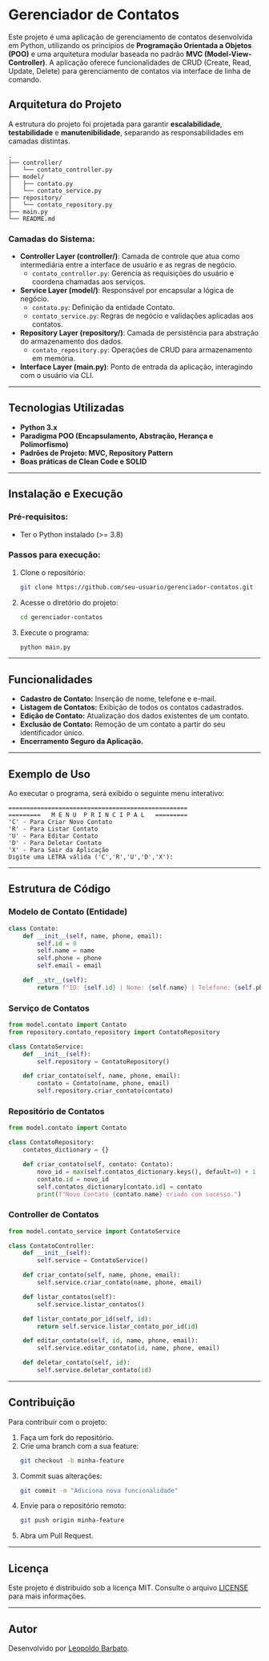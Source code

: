 # Gerenciador de Contatos

Este projeto é uma aplicação de gerenciamento de contatos desenvolvida em Python, utilizando os princípios de **Programação Orientada a Objetos (POO)** e uma arquitetura modular baseada no padrão **MVC (Model-View-Controller)**. A aplicação oferece funcionalidades de CRUD (Create, Read, Update, Delete) para gerenciamento de contatos via interface de linha de comando.

## Arquitetura do Projeto

A estrutura do projeto foi projetada para garantir **escalabilidade**, **testabilidade** e **manutenibilidade**, separando as responsabilidades em camadas distintas.

```
.
├── controller/
│   └── contato_controller.py
├── model/
│   ├── contato.py
│   └── contato_service.py
├── repository/
│   └── contato_repository.py
├── main.py
└── README.md
```

### Camadas do Sistema:

- **Controller Layer (controller/)**: Camada de controle que atua como intermediária entre a interface de usuário e as regras de negócio.
  - `contato_controller.py`: Gerencia as requisições do usuário e coordena chamadas aos serviços.
- **Service Layer (model/)**: Responsável por encapsular a lógica de negócio.
  - `contato.py`: Definição da entidade Contato.
  - `contato_service.py`: Regras de negócio e validações aplicadas aos contatos.
- **Repository Layer (repository/)**: Camada de persistência para abstração do armazenamento dos dados.
  - `contato_repository.py`: Operações de CRUD para armazenamento em memória.
- **Interface Layer (main.py)**: Ponto de entrada da aplicação, interagindo com o usuário via CLI.

---

## Tecnologias Utilizadas

- **Python 3.x**
- **Paradigma POO (Encapsulamento, Abstração, Herança e Polimorfismo)**
- **Padrões de Projeto: MVC, Repository Pattern**
- **Boas práticas de Clean Code e SOLID**

---

## Instalação e Execução

### Pré-requisitos:
- Ter o Python instalado (>= 3.8)

### Passos para execução:

1. Clone o repositório:
   ```bash
   git clone https://github.com/seu-usuario/gerenciador-contatos.git
   ```
2. Acesse o diretório do projeto:
   ```bash
   cd gerenciador-contatos
   ```
3. Execute o programa:
   ```bash
   python main.py
   ```

---

## Funcionalidades

- **Cadastro de Contato:** Inserção de nome, telefone e e-mail.
- **Listagem de Contatos:** Exibição de todos os contatos cadastrados.
- **Edição de Contato:** Atualização dos dados existentes de um contato.
- **Exclusão de Contato:** Remoção de um contato a partir do seu identificador único.
- **Encerramento Seguro da Aplicação.**

---

## Exemplo de Uso

Ao executar o programa, será exibido o seguinte menu interativo:

```
==================================================
=========   M E N U  P R I N C I P A L   =========
'C' - Para Criar Novo Contato
'R' - Para Listar Contato
'U' - Para Editar Contato
'D' - Para Deletar Contato
'X' - Para Sair da Aplicação
Digite uma LETRA válida ('C','R','U','D','X'):
```

---

## Estrutura de Código

### Modelo de Contato (Entidade)

```python
class Contato:
    def __init__(self, name, phone, email):
        self.id = 0
        self.name = name
        self.phone = phone
        self.email = email

    def __str__(self):
        return f"ID: {self.id} | Nome: {self.name} | Telefone: {self.phone} | Email: {self.email}"
```

### Serviço de Contatos

```python
from model.contato import Contato
from repository.contato_repository import ContatoRepository

class ContatoService:
    def __init__(self):
        self.repository = ContatoRepository()

    def criar_contato(self, name, phone, email):
        contato = Contato(name, phone, email)
        self.repository.criar_contato(contato)
```

### Repositório de Contatos

```python
from model.contato import Contato

class ContatoRepository:
    contatos_dictionary = {}

    def criar_contato(self, contato: Contato):
        novo_id = max(self.contatos_dictionary.keys(), default=0) + 1
        contato.id = novo_id
        self.contatos_dictionary[contato.id] = contato
        print(f"Novo Contato {contato.name} criado com sucesso.")
```

### Controller de Contatos

```python
from model.contato_service import ContatoService

class ContatoController:
    def __init__(self):
        self.service = ContatoService()

    def criar_contato(self, name, phone, email):
        self.service.criar_contato(name, phone, email)

    def listar_contatos(self):
        self.service.listar_contatos()

    def listar_contato_por_id(self, id):
        return self.service.listar_contato_por_id(id)

    def editar_contato(self, id, name, phone, email):
        self.service.editar_contato(id, name, phone, email)

    def deletar_contato(self, id):
        self.service.deletar_contato(id)
```

---

## Contribuição

Para contribuir com o projeto:

1. Faça um fork do repositório.
2. Crie uma branch com a sua feature:
   ```bash
   git checkout -b minha-feature
   ```
3. Commit suas alterações:
   ```bash
   git commit -m "Adiciona nova funcionalidade"
   ```
4. Envie para o repositório remoto:
   ```bash
   git push origin minha-feature
   ```
5. Abra um Pull Request.

---

## Licença

Este projeto é distribuído sob a licença MIT. Consulte o arquivo [LICENSE](LICENSE) para mais informações.

---

## Autor

Desenvolvido por [Leopoldo Barbato](https://github.com/lbarbatto).


